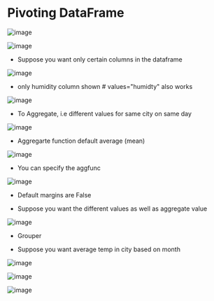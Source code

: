 # Pivoting DataFrame


![image](https://user-images.githubusercontent.com/63589909/86340900-37b39b80-bc73-11ea-93e2-f5b19cd93a67.png)

![image](https://user-images.githubusercontent.com/63589909/86341124-7f3a2780-bc73-11ea-8462-a816e5730759.png)

* Suppose you want only certain columns in the dataframe

![image](https://user-images.githubusercontent.com/63589909/86341340-caecd100-bc73-11ea-9d32-ff43a74a7ba4.png)
* only humidity column shown  # values="humidty" also works

![image](https://user-images.githubusercontent.com/63589909/86342550-6599df80-bc75-11ea-982f-b7d3e1171feb.png)

* To Aggregate, i.e different values for same city on same day

![image](https://user-images.githubusercontent.com/63589909/86342830-c4f7ef80-bc75-11ea-8fec-74dfb586ae31.png)

* Aggregarte function default average (mean)

![image](https://user-images.githubusercontent.com/63589909/86342926-e658db80-bc75-11ea-88dc-fd7a184e9d7f.png)

* You can specify the aggfunc

![image](https://user-images.githubusercontent.com/63589909/86343040-0a1c2180-bc76-11ea-9ab4-abdcb7f79cdc.png)

* Default margins are False

* Suppose you want the different values as well as aggregate value

![image](https://user-images.githubusercontent.com/63589909/86343726-f9b87680-bc76-11ea-8d94-622b0b46ab11.png)

* Grouper

* Suppose you want average temp in city based on month


![image](https://user-images.githubusercontent.com/63589909/86344119-7fd4bd00-bc77-11ea-895d-60455898c012.png)

![image](https://user-images.githubusercontent.com/63589909/86344656-2751ef80-bc78-11ea-88a9-d260a1ba0c30.png)

![image](https://user-images.githubusercontent.com/63589909/86345127-c7a81400-bc78-11ea-8b60-9b2d7adf4e7c.png)

























